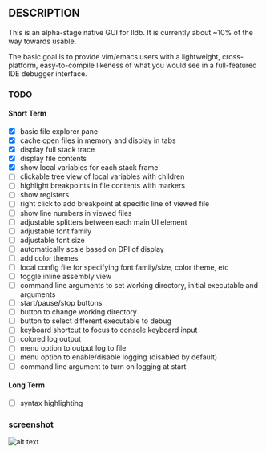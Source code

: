 ## DESCRIPTION
This is an alpha-stage native GUI for lldb. It is currently about ~10% of the way towards usable.

The basic goal is to provide vim/emacs users with a lightweight, cross-platform, easy-to-compile likeness of what you would see in a full-featured IDE debugger interface.

### TODO
#### Short Term
- [x] basic file explorer pane
- [x] cache open files in memory and display in tabs
- [x] display full stack trace
- [x] display file contents
- [x] show local variables for each stack frame
- [ ] clickable tree view of local variables with children
- [ ] highlight breakpoints in file contents with markers
- [ ] show registers
- [ ] right click to add breakpoint at specific line of viewed file
- [ ] show line numbers in viewed files
- [ ] adjustable splitters between each main UI element
- [ ] adjustable font family
- [ ] adjustable font size
- [ ] automatically scale based on DPI of display
- [ ] add color themes
- [ ] local config file for specifying font family/size, color theme, etc
- [ ] toggle inline assembly view
- [ ] command line arguments to set working directory, initial executable and arguments
- [ ] start/pause/stop buttons
- [ ] button to change working directory
- [ ] button to select different executable to debug
- [ ] keyboard shortcut to focus to console keyboard input
- [ ] colored log output
- [ ] menu option to output log to file
- [ ] menu option to enable/disable logging (disabled by default)
- [ ] command line argument to turn on logging at start

#### Long Term
- [ ] syntax highlighting

### screenshot
![alt text](https://raw.githubusercontent.com/zmeadows/lldbg/master/screenshot.png)
